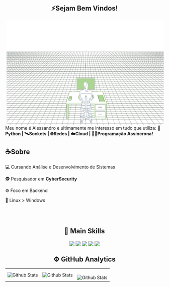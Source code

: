 <!--IMAGEM PRINCIPAL A DIREITA-->
<!--BODY PRINCIPAL-->
<h2 align="center">⚡Sejam Bem Vindos!</h2>
<p align="left"> 
  <img src="https://github.com/AlldDev/AlldDev/blob/main/cybersecurity.gif" alt="ilustração cybersecurity" min-width="500px" max-width="500px" width="500px" align="right">
  Meu nome é Alessandro e ultimamente me interesso em tudo que utiliza: <b>
  🐍Python | 🛰️Sockets | 🌐Redes | ☁️Cloud | 🧟‍♂️Programação Assíncrona!</b>
</p>
<h2 align="left">☕Sobre</h2>
<p align="left">
  💻 Cursando Análise e Desenvolvimento de Sistemas</p>
  
<p align="left">
  🕵️ Pesquisador em <b>CyberSecurity</b></p>
  
<p align="left">
  ⚙️ Foco em Backend</p>
  
<p align="left">
  🐧 Linux > Windows</p></p>

<br><br>
<!--PARTE DAS SKILLS-->
<h2 align="center">🍃 Main Skills</h2>
<p align="center">
    <img align="center" src="https://img.shields.io/badge/-CSS-0D1117?style=for-the-badge&logo=CSS3&logoColor=1572B6&labelColor=0D1117"/>
    <img align="center" src="https://img.shields.io/badge/-html-0D1117?style=for-the-badge&logo=html5&labelColor=0D1117"/>
    <img align="center" src="https://img.shields.io/badge/-Php-0D1117?style=for-the-badge&logo=react&labelColor=0D1117"/>
    <img align="center" src="https://img.shields.io/badge/-python-0D1117?style=for-the-badge&logo=python&labelColor=0D1117&textColor=0D1117"/>
    <img align="center" src="https://img.shields.io/badge/-_SQL_Server-0D1117?style=for-the-badge&logo=microsoft-sql-server&labelColor=0D1117"/>
</p>

<!--PARTE PARA O GITHUB ANALYTICS-->
<h2 align="center">⚙️ GitHub Analytics</h2>
<table>
  <tr>
    <td>
      <img
        align="left"
        src="https://github-readme-stats.vercel.app/api?username=AlldDev&theme=dark&hide_border=false&include_all_commits=true"
        alt="Github Stats"
      />
    </td>
    <td>
      <img
        align="left"
        src="https://github-readme-stats.vercel.app/api/top-langs/?username=AlldDev&theme=dark&hide_border=false&include_all_commits=true&count_private=true&layout=compact"
        alt="Github Stats"
      />
    </td>
    <td>
      <br />
      <img
        align="left"
        src="https://github-readme-streak-stats.herokuapp.com/?user=AlldDev&theme=dark&hide_border=false"
        alt="Github Stats"
      />
    </td>
  </tr>
</table>


